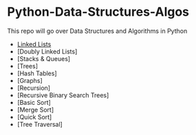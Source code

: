 # Python-Data-Structures-Algos

This repo will go over Data Structures and Algorithms in Python

- [Linked Lists](https://github.com/lruizarce/Python-Data-Structures-Algos/blob/main/LinkedList.py)
- [Doubly Linked Lists]
- [Stacks & Queues]
- [Trees]
- [Hash Tables]
- [Graphs]
- [Recursion]
- [Recursive Binary Search Trees]
- [Basic Sort]
- [Merge Sort]
- [Quick Sort]
- [Tree Traversal]
